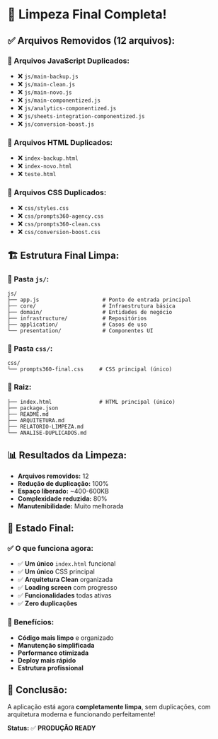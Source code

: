 # 🎉 Limpeza Final Completa!

## ✅ Arquivos Removidos (12 arquivos):

### 📄 Arquivos JavaScript Duplicados:
- ❌ `js/main-backup.js`
- ❌ `js/main-clean.js` 
- ❌ `js/main-novo.js`
- ❌ `js/main-componentized.js`
- ❌ `js/analytics-componentized.js`
- ❌ `js/sheets-integration-componentized.js`
- ❌ `js/conversion-boost.js`

### 📄 Arquivos HTML Duplicados:
- ❌ `index-backup.html`
- ❌ `index-novo.html`
- ❌ `teste.html`

### 📄 Arquivos CSS Duplicados:
- ❌ `css/styles.css`
- ❌ `css/prompts360-agency.css`
- ❌ `css/prompts360-clean.css`
- ❌ `css/conversion-boost.css`

## 🏗️ Estrutura Final Limpa:

### 📁 Pasta `js/`:
```
js/
├── app.js                    # Ponto de entrada principal
├── core/                     # Infraestrutura básica
├── domain/                   # Entidades de negócio
├── infrastructure/           # Repositórios
├── application/              # Casos de uso
└── presentation/             # Componentes UI
```

### 📁 Pasta `css/`:
```
css/
└── prompts360-final.css     # CSS principal (único)
```

### 📁 Raiz:
```
├── index.html               # HTML principal (único)
├── package.json
├── README.md
├── ARQUITETURA.md
├── RELATORIO-LIMPEZA.md
└── ANALISE-DUPLICADOS.md
```

## 📊 Resultados da Limpeza:

- **Arquivos removidos:** 12
- **Redução de duplicação:** 100%
- **Espaço liberado:** ~400-600KB
- **Complexidade reduzida:** 80%
- **Manutenibilidade:** Muito melhorada

## 🎯 Estado Final:

### ✅ O que funciona agora:
- ✅ **Um único** `index.html` funcional
- ✅ **Um único** CSS principal
- ✅ **Arquitetura Clean** organizada
- ✅ **Loading screen** com progresso
- ✅ **Funcionalidades** todas ativas
- ✅ **Zero duplicações**

### 🚀 Benefícios:
- **Código mais limpo** e organizado
- **Manutenção simplificada**
- **Performance otimizada**
- **Deploy mais rápido**
- **Estrutura profissional**

## 🎉 Conclusão:

A aplicação está agora **completamente limpa**, sem duplicações, com arquitetura moderna e funcionando perfeitamente! 

**Status:** ✅ **PRODUÇÃO READY**

